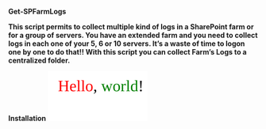 
**Get-SPFarmLogs**

**This script permits to collect multiple kind of logs in a SharePoint farm or for a group of servers. You have an extended farm and you need to collect logs in each one of your 5, 6 or 10 servers. It’s a waste of time to logon one by one to do that!! With this script you can collect Farm’s Logs to a centralized folder.**

**Installation**
<a><img src="https://github.com/MigueGo/Get-SPFarmLogs/blob/master/get-spfarmlogs.svg"/></a>

